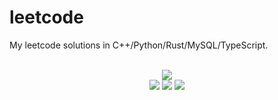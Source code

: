 # leetcode
My leetcode solutions in C++/Python/Rust/MySQL/TypeScript.

<div align="center">
<br/>
<img src="https://img.shields.io/badge/Solved-831/3352%20=%2024%25-blue.svg?style=flat-square" />
<br/>
<img src="https://img.shields.io/badge/Easy-312/834-5CB85D.svg?style=flat-square" />
<img src="https://img.shields.io/badge/Medium-411/1753-F0AE4E.svg?style=flat-square" />
<img src="https://img.shields.io/badge/Hard-108/765-D95450.svg?style=flat-square" />
</div>